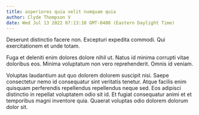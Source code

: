 ```yaml
---
title: asperiores quia velit numquam quia
author: Clyde Thompson V
date: Wed Jul 13 2022 07:13:10 GMT-0400 (Eastern Daylight Time)
---
```

Deserunt distinctio facere non. Excepturi expedita commodi. Qui exercitationem et unde totam.

 Fuga et deleniti enim dolores dolore nihil ut. Natus id minima corrupti vitae doloribus eos. Minima voluptatum non vero reprehenderit. Omnis id veniam.

 Voluptas laudantium aut quo dolorem dolorem suscipit nisi. Saepe consectetur nemo id consequatur sint veritatis tenetur. Atque facilis enim quisquam perferendis repellendus repellendus neque sed. Eos adipisci distinctio in repellat voluptatem odio sit id. Et fugiat consequatur animi et et temporibus magni inventore quia. Quaerat voluptas odio dolorem dolorum dolor sit.